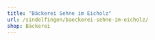 ```yaml
---
title: "Bäckerei Sehne im Eicholz"
url: /sindelfingen/baeckerei-sehne-im-eicholz/
shop: Bäckerei
---
```

